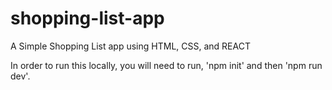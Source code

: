 # shopping-list-app

A Simple Shopping List app using HTML, CSS, and REACT

In order to run this locally, you will need to run, 'npm init' and then 'npm run dev'.
